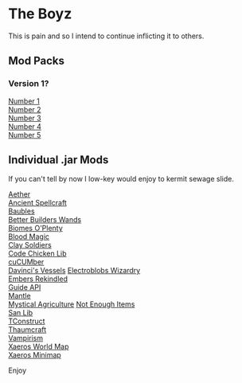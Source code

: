 # The Boyz
This is pain and so I intend to continue inflicting it to others.
## Mod Packs
### Version 1?
<a href="https://github.com/Brandaline/TheBoyz/raw/main/Alex's%20Porn.zip" download>Number 1</a>    
<a href="https://github.com/Brandaline/TheBoyz/raw/main/Bibleman%20Smut.zip" download>Number 2</a>        
<a href="https://github.com/Brandaline/TheBoyz/raw/main/Logan's%20Dildo.zip" download>Number 3</a>           
<a href="https://github.com/Brandaline/TheBoyz/raw/main/Trojan%20VirUs.zip" download>Number 4</a>              
<a href="https://github.com/Brandaline/TheBoyz/raw/main/Matt's%20Unreleased%20EP.zip" download>Number 5</a>          

## Individual .jar Mods 
If you can't tell by now I low-key would enjoy to kermit sewage slide.       
                       
<a href="https://github.com/Brandaline/TheBoyz/raw/main/aether-1.12.2-v1.5.3.2.jar" download>Aether</a>      
<a href="https://github.com/Brandaline/TheBoyz/raw/main/AncientSpellcraft-1.12.2-1.2.1.jar" download>Ancient Spellcraft</a>  
<a href="https://github.com/Brandaline/TheBoyz/raw/main/Baubles-1.12-1.5.2.jar" download>Baubles</a>  
<a href="https://github.com/Brandaline/TheBoyz/raw/main/BetterBuildersWands-1.12.2-0.13.2.271%2B5997513.jar" download>Better Builders Wands</a>  
<a href="https://github.com/Brandaline/TheBoyz/raw/main/BiomesOPlenty-1.12.2-7.0.1.2441-universal.jar" download>Biomes O'Plenty</a>  
<a href="https://github.com/Brandaline/TheBoyz/raw/main/BloodMagic-1.12.2-2.4.3-105.jar" download>Blood Magic</a>  
<a href="https://github.com/Brandaline/TheBoyz/raw/main/ClaySoldiersMod-1.12.2-3.0.0-beta.2.jar" download>Clay Soldiers</a>  
<a href="https://github.com/Brandaline/TheBoyz/raw/main/CodeChickenLib-1.12.2-3.2.3.358-universal.jar" download>Code Chicken Lib</a>  
<a href="https://github.com/Brandaline/TheBoyz/raw/main/Cucumber-1.12.2-1.1.3.jar" download>cuCUMber</a>  
<a href="https://github.com/Brandaline/TheBoyz/raw/main/davincisvessels-1.12-6.340-full.jar" download>Davinci's Vessels</a> 
<a href="https://github.com/Brandaline/TheBoyz/raw/main/ElectroblobsWizardry-4.3.4-MC1.12.2.jar" download>Electroblobs Wizardry</a>  
<a href="https://github.com/Brandaline/TheBoyz/raw/main/EmbersRekindled-1.18.jar" download>Embers Rekindled</a>  
<a href="https://github.com/Brandaline/TheBoyz/raw/main/Guide-API-1.12-2.1.8-63.jar" download>Guide API</a>  
<a href="https://github.com/Brandaline/TheBoyz/raw/main/Mantle-1.12-1.3.3.55.jar" download>Mantle</a>          
<a href="https://github.com/Brandaline/TheBoyz/raw/main/MysticalAgriculture-1.12.2-1.7.5.jar" download>Mystical Agriculture</a> 
<a href="https://github.com/Brandaline/TheBoyz/raw/main/NotEnoughItems-1.12.2-2.4.3.245-universal.jar" download>Not Enough Items</a>             
<a href="https://github.com/Brandaline/TheBoyz/raw/main/SanLib-1.12.2-1.6.3.jar" download>San Lib</a>        
<a href="https://github.com/Brandaline/TheBoyz/raw/main/TConstruct-1.12.2-2.13.0.183.jar" download>TConstruct</a>       
<a href="https://github.com/Brandaline/TheBoyz/raw/main/Thaumcraft-1.12.2-6.1.BETA26.jar" download>Thaumcraft</a>     
<a href="https://github.com/Brandaline/TheBoyz/raw/main/Vampirism-1.12.2-1.6.2.jar" download>Vampirism</a>       
<a href="https://github.com/Brandaline/TheBoyz/raw/main/XaerosWorldMap_1.16.0_Forge_1.12.jar" download>Xaeros World Map</a>       
<a href="https://github.com/Brandaline/TheBoyz/raw/main/Xaeros_Minimap_21.15.0.1_Forge_1.12.jar" download>Xaeros Minimap</a>        

Enjoy

